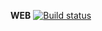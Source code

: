 **WEB** [![Build status](https://ci.appveyor.com/api/projects/status/7mtigsf8wb5q8iog?svg=true)](https://ci.appveyor.com/project/greyear/web)